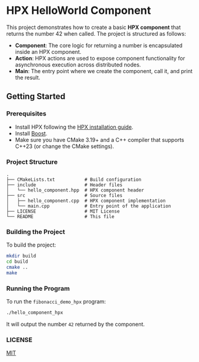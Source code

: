 # HPX HelloWorld Component

This project demonstrates how to create a basic **HPX component** that returns the number 42 when called.
The project is structured as follows:

- **Component**: The core logic for returning a number is encapsulated inside an HPX component.
- **Action**: HPX actions are used to expose component functionality for asynchronous execution across distributed nodes.
- **Main**: The entry point where we create the component, call it, and print the result.
  
## Getting Started

### Prerequisites
- Install HPX following the [HPX installation guide](https://hpx-docs.stellar-group.org/latest/html/quickstart.html#).
- Install [Boost](https://www.boost.org/).
- Make sure you have CMake 3.19+ and a C++ compiler that supports C++23 (or change the CMake settings).

### Project Structure

```text
.
├── CMakeLists.txt           # Build configuration
├── include                  # Header files
│   └── hello_component.hpp  # HPX component header
├── src                      # Source files
│   ├── hello_component.cpp  # HPX component implementation
│   └── main.cpp             # Entry point of the application
├── LICENSE                  # MIT License
└── README                   # This file
```

### Building the Project

To build the project:

```bash
mkdir build
cd build
cmake ..
make
```

### Running the Program

To run the `fibonacci_demo_hpx` program:

```bash
./hello_component_hpx
```

It will output the number `42` returned by the component.

### LICENSE
[MIT](./LICENSE)